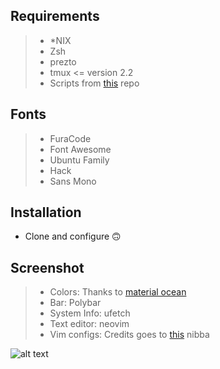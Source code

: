 ## **Requirements**

> - *NIX
> - Zsh
> - prezto
> - tmux <= version 2.2
> - Scripts from [this](https://github.com/Blacksuan19/Dotfiles/tree/master/bin/bin) repo


## **Fonts**

> - FuraCode
> - Font Awesome
> - Ubuntu Family
> - Hack
> - Sans Mono


## **Installation**

- Clone and configure 🙃

## **Screenshot**

> - Colors: Thanks to [material ocean](https://github.com/material-ocean)
> - Bar: Polybar
> - System Info: ufetch
> - Text editor: neovim
> - Vim configs: Credits goes to [this](https://github.com/blacksuan19) nibba

![alt text](https://i.redd.it/se2r607d10241.png)

